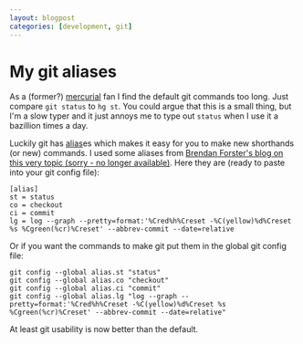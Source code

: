 ```yaml
---
layout: blogpost
categories: [development, git]
---
```

# My git aliases

As a (former?) [mercurial](https://www.mercurial-scm.org/) fan I find the default git commands too long. Just compare `git status` to `hg st`. You could argue that this is a small thing, but I'm a slow typer and it just annoys me to type out `status` when I use it a bazillion times a day. 

Luckily git has [alias](http://githowto.com/aliases)es which makes it easy for you to make new shorthands (or new) commands. I used some aliases from [Brendan Forster's blog on this very topic (sorry - no longer available)](http://www.brendanforster.com). Here they are (ready to paste into your git config file):

    [alias]
    st = status
    co = checkout
    ci = commit
    lg = log --graph --pretty=format:'%Cred%h%Creset -%C(yellow)%d%Creset %s %Cgreen(%cr)%Creset' --abbrev-commit --date=relative

Or if you want the commands to make git put them in the global git config file:

    git config --global alias.st "status"
    git config --global alias.co "checkout"
    git config --global alias.ci "commit"
    git config --global alias.lg "log --graph --pretty=format:'%Cred%h%Creset -%C(yellow)%d%Creset %s %Cgreen(%cr)%Creset' --abbrev-commit --date=relative"

At least git usability is now better than the default.
